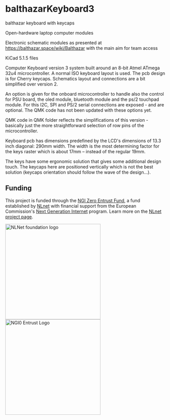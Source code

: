 # balthazarKeyboard3
balthazar keyboard with keycaps

Open-hardware laptop computer modules

Electronic schematic modules as presented at https://balthazar.space/wiki/Balthazar with the main aim for team access

KiCad 5.1.5 files

Computer Keyboard version 3 system built around an 8-bit Atmel ATmega 32u4 microcontroller. A normal ISO keyboard layout is used. The pcb design is for Cherry keycaps. Schematics layout and connections are a bit simplified over version 2.

An option is given for the onboard microcontroller to handle also the control for PSU board, the oled module, bluetooth module and the ps/2 touchpad module. For this I2C, SPI and PS/2 serial connections are exposed - and are optional. The QMK code has not been updated with these options yet. 

QMK code in QMK folder reflects the simplifications of this version - basically just the more straightforward selection of row pins of the microcontroller.

Keyboard pcb has dimensions predefined by the LCD's dimensions of 13.3 inch diagonal: 290mm width. The width is the most determining factor for the keys raster which is about 17mm – instead of the regular 19mm.

The keys have some ergonomic solution that gives some additional design touch. The keycaps here are positioned vertically which is not the best solution (keycaps orientation should follow the wave of the design...). 

## Funding

This project is funded through the [NGI Zero Entrust Fund](https://nlnet.nl/entrust), a fund
established by [NLnet](https://nlnet.nl) with financial support from the European Commission's
[Next Generation Internet](https://ngi.eu) program. Learn more on the [NLnet project page](https://nlnet.nl/project/Balthazar-Casing/).

[<img src="https://nlnet.nl/logo/banner.png" alt="NLNet foundation logo" width="300" />](https://nlnet.nl)
[<img src="https://nlnet.nl/image/logos/NGI0Entrust_tag.svg" alt="NGI0 Entrust Logo" width="300" />](https://nlnet.nl/entrust)
